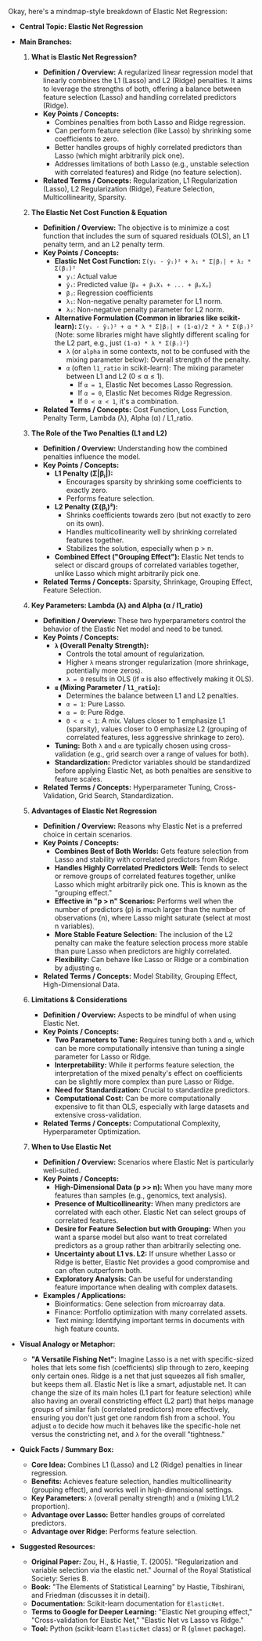 Okay, here's a mindmap-style breakdown of Elastic Net Regression:

*   **Central Topic: Elastic Net Regression**

*   **Main Branches:**

    1.  **What is Elastic Net Regression?**
        *   **Definition / Overview:** A regularized linear regression model that linearly combines the L1 (Lasso) and L2 (Ridge) penalties. It aims to leverage the strengths of both, offering a balance between feature selection (Lasso) and handling correlated predictors (Ridge).
        *   **Key Points / Concepts:**
            *   Combines penalties from both Lasso and Ridge regression.
            *   Can perform feature selection (like Lasso) by shrinking some coefficients to zero.
            *   Better handles groups of highly correlated predictors than Lasso (which might arbitrarily pick one).
            *   Addresses limitations of both Lasso (e.g., unstable selection with correlated features) and Ridge (no feature selection).
        *   **Related Terms / Concepts:** Regularization, L1 Regularization (Lasso), L2 Regularization (Ridge), Feature Selection, Multicollinearity, Sparsity.

    2.  **The Elastic Net Cost Function & Equation**
        *   **Definition / Overview:** The objective is to minimize a cost function that includes the sum of squared residuals (OLS), an L1 penalty term, and an L2 penalty term.
        *   **Key Points / Concepts:**
            *   **Elastic Net Cost Function:** `Σ(yᵢ - ŷᵢ)² + λ₁ * Σ|βⱼ| + λ₂ * Σ(βⱼ)²`
                *   `yᵢ`: Actual value
                *   `ŷᵢ`: Predicted value (`β₀ + β₁X₁ + ... + βₚXₚ`)
                *   `βⱼ`: Regression coefficients
                *   `λ₁`: Non-negative penalty parameter for L1 norm.
                *   `λ₂`: Non-negative penalty parameter for L2 norm.
            *   **Alternative Formulation (Common in libraries like scikit-learn):**
                `Σ(yᵢ - ŷᵢ)² + α * λ * Σ|βⱼ| + (1-α)/2 * λ * Σ(βⱼ)²` (Note: some libraries might have slightly different scaling for the L2 part, e.g., just `(1-α) * λ * Σ(βⱼ)²`)
                *   `λ` (or `alpha` in some contexts, not to be confused with the mixing parameter below): Overall strength of the penalty.
                *   `α` (often `l1_ratio` in scikit-learn): The mixing parameter between L1 and L2 (0 ≤ α ≤ 1).
                    *   If `α = 1`, Elastic Net becomes Lasso Regression.
                    *   If `α = 0`, Elastic Net becomes Ridge Regression.
                    *   If `0 < α < 1`, it's a combination.
        *   **Related Terms / Concepts:** Cost Function, Loss Function, Penalty Term, Lambda (λ), Alpha (α) / L1_ratio.

    3.  **The Role of the Two Penalties (L1 and L2)**
        *   **Definition / Overview:** Understanding how the combined penalties influence the model.
        *   **Key Points / Concepts:**
            *   **L1 Penalty (Σ|βⱼ|):**
                *   Encourages sparsity by shrinking some coefficients to exactly zero.
                *   Performs feature selection.
            *   **L2 Penalty (Σ(βⱼ)²):**
                *   Shrinks coefficients towards zero (but not exactly to zero on its own).
                *   Handles multicollinearity well by shrinking correlated features together.
                *   Stabilizes the solution, especially when p > n.
            *   **Combined Effect ("Grouping Effect"):** Elastic Net tends to select or discard groups of correlated variables together, unlike Lasso which might arbitrarily pick one.
        *   **Related Terms / Concepts:** Sparsity, Shrinkage, Grouping Effect, Feature Selection.

    4.  **Key Parameters: Lambda (λ) and Alpha (α / l1_ratio)**
        *   **Definition / Overview:** These two hyperparameters control the behavior of the Elastic Net model and need to be tuned.
        *   **Key Points / Concepts:**
            *   **`λ` (Overall Penalty Strength):**
                *   Controls the total amount of regularization.
                *   Higher `λ` means stronger regularization (more shrinkage, potentially more zeros).
                *   `λ = 0` results in OLS (if `α` is also effectively making it OLS).
            *   **`α` (Mixing Parameter / `l1_ratio`):**
                *   Determines the balance between L1 and L2 penalties.
                *   `α = 1`: Pure Lasso.
                *   `α = 0`: Pure Ridge.
                *   `0 < α < 1`: A mix. Values closer to 1 emphasize L1 (sparsity), values closer to 0 emphasize L2 (grouping of correlated features, less aggressive shrinkage to zero).
            *   **Tuning:** Both `λ` and `α` are typically chosen using cross-validation (e.g., grid search over a range of values for both).
            *   **Standardization:** Predictor variables should be standardized before applying Elastic Net, as both penalties are sensitive to feature scales.
        *   **Related Terms / Concepts:** Hyperparameter Tuning, Cross-Validation, Grid Search, Standardization.

    5.  **Advantages of Elastic Net Regression**
        *   **Definition / Overview:** Reasons why Elastic Net is a preferred choice in certain scenarios.
        *   **Key Points / Concepts:**
            *   **Combines Best of Both Worlds:** Gets feature selection from Lasso and stability with correlated predictors from Ridge.
            *   **Handles Highly Correlated Predictors Well:** Tends to select or remove groups of correlated features together, unlike Lasso which might arbitrarily pick one. This is known as the "grouping effect."
            *   **Effective in "p > n" Scenarios:** Performs well when the number of predictors (p) is much larger than the number of observations (n), where Lasso might saturate (select at most n variables).
            *   **More Stable Feature Selection:** The inclusion of the L2 penalty can make the feature selection process more stable than pure Lasso when predictors are highly correlated.
            *   **Flexibility:** Can behave like Lasso or Ridge or a combination by adjusting `α`.
        *   **Related Terms / Concepts:** Model Stability, Grouping Effect, High-Dimensional Data.

    6.  **Limitations & Considerations**
        *   **Definition / Overview:** Aspects to be mindful of when using Elastic Net.
        *   **Key Points / Concepts:**
            *   **Two Parameters to Tune:** Requires tuning both `λ` and `α`, which can be more computationally intensive than tuning a single parameter for Lasso or Ridge.
            *   **Interpretability:** While it performs feature selection, the interpretation of the mixed penalty's effect on coefficients can be slightly more complex than pure Lasso or Ridge.
            *   **Need for Standardization:** Crucial to standardize predictors.
            *   **Computational Cost:** Can be more computationally expensive to fit than OLS, especially with large datasets and extensive cross-validation.
        *   **Related Terms / Concepts:** Computational Complexity, Hyperparameter Optimization.

    7.  **When to Use Elastic Net**
        *   **Definition / Overview:** Scenarios where Elastic Net is particularly well-suited.
        *   **Key Points / Concepts:**
            *   **High-Dimensional Data (p >> n):** When you have many more features than samples (e.g., genomics, text analysis).
            *   **Presence of Multicollinearity:** When many predictors are correlated with each other. Elastic Net can select groups of correlated features.
            *   **Desire for Feature Selection but with Grouping:** When you want a sparse model but also want to treat correlated predictors as a group rather than arbitrarily selecting one.
            *   **Uncertainty about L1 vs. L2:** If unsure whether Lasso or Ridge is better, Elastic Net provides a good compromise and can often outperform both.
            *   **Exploratory Analysis:** Can be useful for understanding feature importance when dealing with complex datasets.
        *   **Examples / Applications:**
            *   Bioinformatics: Gene selection from microarray data.
            *   Finance: Portfolio optimization with many correlated assets.
            *   Text mining: Identifying important terms in documents with high feature counts.

*   **Visual Analogy or Metaphor:**
    *   **"A Versatile Fishing Net":** Imagine Lasso is a net with specific-sized holes that lets some fish (coefficients) slip through to zero, keeping only certain ones. Ridge is a net that just squeezes all fish smaller, but keeps them all. Elastic Net is like a smart, adjustable net. It can change the size of its main holes (L1 part for feature selection) while also having an overall constricting effect (L2 part) that helps manage groups of similar fish (correlated predictors) more effectively, ensuring you don't just get one random fish from a school. You adjust `α` to decide how much it behaves like the specific-hole net versus the constricting net, and `λ` for the overall "tightness."

*   **Quick Facts / Summary Box:**
    *   **Core Idea:** Combines L1 (Lasso) and L2 (Ridge) penalties in linear regression.
    *   **Benefits:** Achieves feature selection, handles multicollinearity (grouping effect), and works well in high-dimensional settings.
    *   **Key Parameters:** `λ` (overall penalty strength) and `α` (mixing L1/L2 proportion).
    *   **Advantage over Lasso:** Better handles groups of correlated predictors.
    *   **Advantage over Ridge:** Performs feature selection.

*   **Suggested Resources:**
    *   **Original Paper:** Zou, H., & Hastie, T. (2005). "Regularization and variable selection via the elastic net." Journal of the Royal Statistical Society: Series B.
    *   **Book:** "The Elements of Statistical Learning" by Hastie, Tibshirani, and Friedman (discusses it in detail).
    *   **Documentation:** Scikit-learn documentation for `ElasticNet`.
    *   **Terms to Google for Deeper Learning:** "Elastic Net grouping effect," "Cross-validation for Elastic Net," "Elastic Net vs Lasso vs Ridge."
    *   **Tool:** Python (scikit-learn `ElasticNet` class) or R (`glmnet` package).